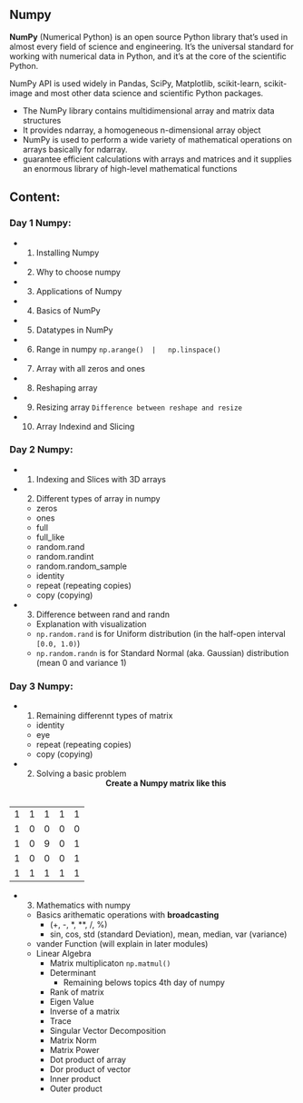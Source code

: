 ## Numpy

<b>NumPy</b> (Numerical Python) is an open source Python library that’s used in almost every field of science and engineering. It’s the universal standard for working with numerical data in Python, and it’s at the core of the scientific Python.

NumPy API is used widely in Pandas, SciPy, Matplotlib, scikit-learn, scikit-image and most other data science and scientific Python packages.

- The NumPy library contains multidimensional array and matrix data structures 
- It provides ndarray, a homogeneous n-dimensional array object
- NumPy is used to perform a wide variety of mathematical operations on arrays basically for ndarray.
- guarantee efficient calculations with arrays and matrices and it supplies an enormous library of high-level mathematical functions

## Content:

### Day 1 Numpy:
- 1. Installing Numpy 
- 2. Why to choose numpy
- 3. Applications of Numpy
- 4. Basics of NumPy
- 5. Datatypes in NumPy
- 6. Range in numpy 	```np.arange()  |   np.linspace()   ```
- 7. Array with all zeros and ones
- 8. Reshaping array
- 9. Resizing array 	```Difference between reshape and resize```
- 10. Array Indexind and Slicing

### Day 2 Numpy:
- 1. Indexing and Slices with 3D arrays
- 2. Different types of array in numpy
	- zeros
	- ones
	- full
	- full_like
	- random.rand
	- random.randint
	- random.random_sample
	- identity
	- repeat (repeating copies)
	- copy (copying)
	
- 3. Difference between rand and randn
	- Explanation with visualization
	- ```np.random.rand``` is for Uniform distribution (in the half-open interval ```[0.0, 1.0)```)
	- ```np.random.randn``` is for Standard Normal (aka. Gaussian) distribution (mean 0 and variance 1)
	
### Day 3 Numpy:
- 1. Remaining differennt types of matrix
	- identity
	- eye
	- repeat (repeating copies)
	- copy (copying)
- 2. Solving a basic problem
<b><center>Create a Numpy matrix like this</center></b><br>

<table>
    <tr>
        <td>1</td>
        <td>1</td>
        <td>1</td>
        <td>1</td>
        <td>1</td>
    </tr>
    <tr>
        <td>1</td>
        <td>0</td>
        <td>0</td>
        <td>0</td>
        <td>0</td>
    </tr>
    <tr>
        <td>1</td>
        <td>0</td>
        <td>9</td>
        <td>0</td>
        <td>1</td>
    </tr>
    <tr>
        <td>1</td>
        <td>0</td>
        <td>0</td>
        <td>0</td>
        <td>1</td>
    </tr>
    <tr>
        <td>1</td>
        <td>1</td>
        <td>1</td>
        <td>1</td>
        <td>1</td>
    </tr>
</table>

- 3. Mathematics with numpy
	- Basics arithematic operations with <b>broadcasting</b>
		- (+, -, *, **, /, %)
		- sin, cos, std (standard Deviation), mean, median, var (variance)
	- vander Function (will explain in later modules)
	- Linear Algebra
		- Matrix multiplicaton ```np.matmul()```
		- Determinant
			- Remaining belows topics 4th day of numpy 
		- Rank of matrix
		- Eigen Value
		- Inverse of a matrix
		- Trace
		- Singular Vector Decomposition
		- Matrix Norm
		- Matrix Power
		- Dot product of array
		- Dor product of vector
		- Inner product
		- Outer product
	